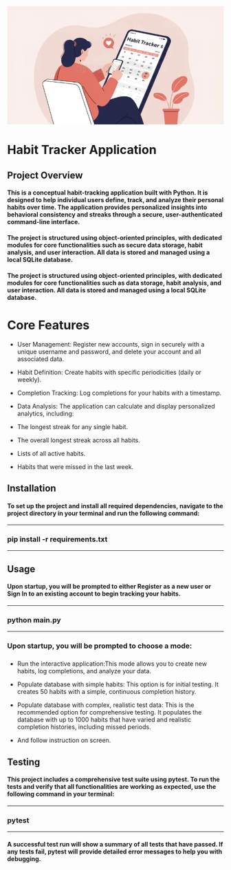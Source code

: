 ![Habit Tracker Illustration](https://github.com/Tech4Dami/Habit-Tracker-Application/blob/261505721b459b80e99cb23921c1575be0b4ccc4/illustration-shows-woman-using-habit-tracker-app-her-phone-generated-ai-app-features-calendar-interface-374058192.webp?raw=true)

# Habit Tracker Application 

##  Project Overview
#### This is a conceptual habit-tracking application built with Python. It is designed to help individual users define, track, and analyze their personal habits over time. The application provides personalized insights into behavioral consistency and streaks through a secure, user-authenticated command-line interface.

#### The project is structured using object-oriented principles, with dedicated modules for core functionalities such as secure data storage, habit analysis, and user interaction. All data is stored and managed using a local SQLite database.

#### The project is structured using object-oriented principles, with dedicated modules for core functionalities such as data storage, habit analysis, and user interaction. All data is stored and managed using a local SQLite database.

# Core Features 

* User Management: Register new accounts, sign in securely with a unique username and password, and delete your account and all associated data.


* Habit Definition: Create habits with specific periodicities (daily or weekly).



*  Completion Tracking: Log completions for your habits with a timestamp.


*  Data Analysis: The application can calculate and display personalized analytics, including:


* The longest streak for any single habit.


* The overall longest streak across all habits.

* Lists of all active habits.


* Habits that were missed in the last week.

## Installation 

#### To set up the project and install all required dependencies, navigate to the project directory in your terminal and run the following command:
***
### pip install -r requirements.txt
***

## Usage

#### Upon startup, you will be prompted to either Register as a new user or Sign In to an existing account to begin tracking your habits. 
***
### python main.py
***
### Upon startup, you will be prompted to choose a mode:
### 
* Run the interactive application:This mode allows you to create new habits, log completions, and analyze your data.


* Populate database with simple habits: This option is for initial testing. It creates 50 habits with a simple, continuous completion history.


* Populate database with complex, realistic test data: This is the recommended option for comprehensive testing. It populates the database with up to 1000 habits that have varied and realistic completion histories, including missed periods.


* And follow instruction on screen.

## Testing

#### This project includes a comprehensive test suite using pytest. To run the tests and verify that all functionalities are working as expected, use the following command in your terminal:

***
### pytest
*** 

#### A successful test run will show a summary of all tests that have passed. If any tests fail, pytest will provide detailed error messages to help you with debugging.
